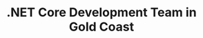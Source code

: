 ---
title: .NET Core Development Team in Gold Coast
permalink: /landings/net-core-developer-gold-coast
technology: .NET Core
location: Gold Coast
---